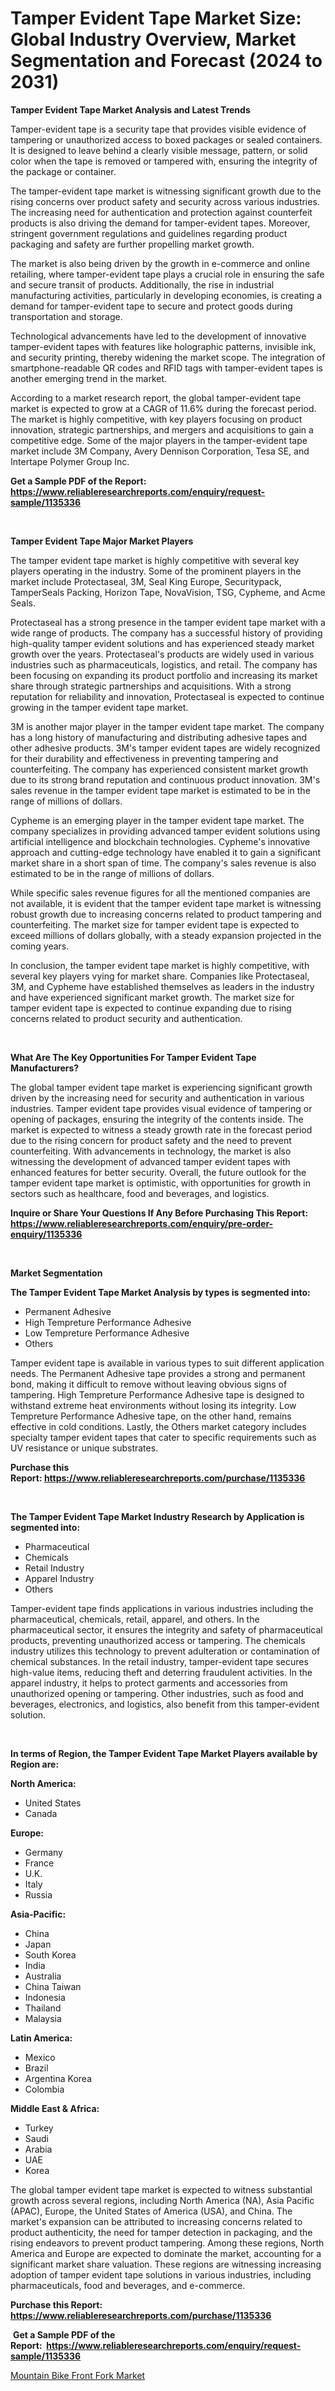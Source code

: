 <p><h1>Tamper Evident Tape Market Size: Global Industry Overview, Market Segmentation and Forecast (2024 to 2031)</h1></p><p><strong>Tamper Evident Tape Market Analysis and Latest Trends</strong></p>
<p><p>Tamper-evident tape is a security tape that provides visible evidence of tampering or unauthorized access to boxed packages or sealed containers. It is designed to leave behind a clearly visible message, pattern, or solid color when the tape is removed or tampered with, ensuring the integrity of the package or container.</p><p>The tamper-evident tape market is witnessing significant growth due to the rising concerns over product safety and security across various industries. The increasing need for authentication and protection against counterfeit products is also driving the demand for tamper-evident tapes. Moreover, stringent government regulations and guidelines regarding product packaging and safety are further propelling market growth.</p><p>The market is also being driven by the growth in e-commerce and online retailing, where tamper-evident tape plays a crucial role in ensuring the safe and secure transit of products. Additionally, the rise in industrial manufacturing activities, particularly in developing economies, is creating a demand for tamper-evident tape to secure and protect goods during transportation and storage.</p><p>Technological advancements have led to the development of innovative tamper-evident tapes with features like holographic patterns, invisible ink, and security printing, thereby widening the market scope. The integration of smartphone-readable QR codes and RFID tags with tamper-evident tapes is another emerging trend in the market.</p><p>According to a market research report, the global tamper-evident tape market is expected to grow at a CAGR of 11.6% during the forecast period. The market is highly competitive, with key players focusing on product innovation, strategic partnerships, and mergers and acquisitions to gain a competitive edge. Some of the major players in the tamper-evident tape market include 3M Company, Avery Dennison Corporation, Tesa SE, and Intertape Polymer Group Inc.</p></p>
<p><strong>Get a Sample PDF of the Report:&nbsp; <a href="https://www.reliableresearchreports.com/enquiry/request-sample/1135336">https://www.reliableresearchreports.com/enquiry/request-sample/1135336</a></strong></p>
<p>&nbsp;</p>
<p><strong>Tamper Evident Tape Major Market Players</strong></p>
<p><p>The tamper evident tape market is highly competitive with several key players operating in the industry. Some of the prominent players in the market include Protectaseal, 3M, Seal King Europe, Securitypack, TamperSeals Packing, Horizon Tape, NovaVision, TSG, Cypheme, and Acme Seals.</p><p>Protectaseal has a strong presence in the tamper evident tape market with a wide range of products. The company has a successful history of providing high-quality tamper evident solutions and has experienced steady market growth over the years. Protectaseal's products are widely used in various industries such as pharmaceuticals, logistics, and retail. The company has been focusing on expanding its product portfolio and increasing its market share through strategic partnerships and acquisitions. With a strong reputation for reliability and innovation, Protectaseal is expected to continue growing in the tamper evident tape market.</p><p>3M is another major player in the tamper evident tape market. The company has a long history of manufacturing and distributing adhesive tapes and other adhesive products. 3M's tamper evident tapes are widely recognized for their durability and effectiveness in preventing tampering and counterfeiting. The company has experienced consistent market growth due to its strong brand reputation and continuous product innovation. 3M's sales revenue in the tamper evident tape market is estimated to be in the range of millions of dollars.</p><p>Cypheme is an emerging player in the tamper evident tape market. The company specializes in providing advanced tamper evident solutions using artificial intelligence and blockchain technologies. Cypheme's innovative approach and cutting-edge technology have enabled it to gain a significant market share in a short span of time. The company's sales revenue is also estimated to be in the range of millions of dollars.</p><p>While specific sales revenue figures for all the mentioned companies are not available, it is evident that the tamper evident tape market is witnessing robust growth due to increasing concerns related to product tampering and counterfeiting. The market size for tamper evident tape is expected to exceed millions of dollars globally, with a steady expansion projected in the coming years.</p><p>In conclusion, the tamper evident tape market is highly competitive, with several key players vying for market share. Companies like Protectaseal, 3M, and Cypheme have established themselves as leaders in the industry and have experienced significant market growth. The market size for tamper evident tape is expected to continue expanding due to rising concerns related to product security and authentication.</p></p>
<p>&nbsp;</p>
<p><strong>What Are The Key Opportunities For Tamper Evident Tape Manufacturers?</strong></p>
<p><p>The global tamper evident tape market is experiencing significant growth driven by the increasing need for security and authentication in various industries. Tamper evident tape provides visual evidence of tampering or opening of packages, ensuring the integrity of the contents inside. The market is expected to witness a steady growth rate in the forecast period due to the rising concern for product safety and the need to prevent counterfeiting. With advancements in technology, the market is also witnessing the development of advanced tamper evident tapes with enhanced features for better security. Overall, the future outlook for the tamper evident tape market is optimistic, with opportunities for growth in sectors such as healthcare, food and beverages, and logistics.</p></p>
<p><strong>Inquire or Share Your Questions If Any Before Purchasing This Report: <a href="https://www.reliableresearchreports.com/enquiry/pre-order-enquiry/1135336">https://www.reliableresearchreports.com/enquiry/pre-order-enquiry/1135336</a></strong></p>
<p>&nbsp;</p>
<p><strong>Market Segmentation</strong></p>
<p><strong>The Tamper Evident Tape Market Analysis by types is segmented into:</strong></p>
<p><ul><li>Permanent Adhesive</li><li>High Tempreture Performance Adhesive</li><li>Low Tempreture Performance Adhesive</li><li>Others</li></ul></p>
<p><p>Tamper evident tape is available in various types to suit different application needs. The Permanent Adhesive tape provides a strong and permanent bond, making it difficult to remove without leaving obvious signs of tampering. High Tempreture Performance Adhesive tape is designed to withstand extreme heat environments without losing its integrity. Low Tempreture Performance Adhesive tape, on the other hand, remains effective in cold conditions. Lastly, the Others market category includes specialty tamper evident tapes that cater to specific requirements such as UV resistance or unique substrates.</p></p>
<p><strong>Purchase this Report:&nbsp;<a href="https://www.reliableresearchreports.com/purchase/1135336">https://www.reliableresearchreports.com/purchase/1135336</a></strong></p>
<p>&nbsp;</p>
<p><strong>The Tamper Evident Tape Market Industry Research by Application is segmented into:</strong></p>
<p><ul><li>Pharmaceutical</li><li>Chemicals</li><li>Retail Industry</li><li>Apparel Industry</li><li>Others</li></ul></p>
<p><p>Tamper-evident tape finds applications in various industries including the pharmaceutical, chemicals, retail, apparel, and others. In the pharmaceutical sector, it ensures the integrity and safety of pharmaceutical products, preventing unauthorized access or tampering. The chemicals industry utilizes this technology to prevent adulteration or contamination of chemical substances. In the retail industry, tamper-evident tape secures high-value items, reducing theft and deterring fraudulent activities. In the apparel industry, it helps to protect garments and accessories from unauthorized opening or tampering. Other industries, such as food and beverages, electronics, and logistics, also benefit from this tamper-evident solution.</p></p>
<p>&nbsp;</p>
<p><strong>In terms of Region, the Tamper Evident Tape Market Players available by Region are:</strong></p>
<p>
    <p> <strong> North America: </strong>
        <ul>
            <li>United States</li>
            <li>Canada</li>
        </ul>
        </p> 
    <p> <strong> Europe: </strong>
        <ul>
            <li>Germany</li>
            <li>France</li>
            <li>U.K.</li>
            <li>Italy</li>
            <li>Russia</li>
        </ul>
        </p> 
    <p> <strong> Asia-Pacific: </strong>
        <ul>
            <li>China</li>
            <li>Japan</li>
            <li>South Korea</li>
            <li>India</li>
            <li>Australia</li>
            <li>China Taiwan</li>
            <li>Indonesia</li>
            <li>Thailand</li>
            <li>Malaysia</li>
        </ul>
        </p> 
    <p> <strong> Latin America: </strong>
        <ul>
            <li>Mexico</li>
            <li>Brazil</li>
            <li>Argentina Korea</li>
            <li>Colombia</li>
        </ul>
        </p> 
    <p> <strong> Middle East & Africa: </strong>
        <ul>
            <li>Turkey</li>
            <li>Saudi</li>
            <li>Arabia</li>
            <li>UAE</li>
            <li>Korea</li>
        </ul>
    </p>
    </p>
<p><p>The global tamper evident tape market is expected to witness substantial growth across several regions, including North America (NA), Asia Pacific (APAC), Europe, the United States of America (USA), and China. The market's expansion can be attributed to increasing concerns related to product authenticity, the need for tamper detection in packaging, and the rising endeavors to prevent product tampering. Among these regions, North America and Europe are expected to dominate the market, accounting for a significant market share valuation. These regions are witnessing increasing adoption of tamper evident tape solutions in various industries, including pharmaceuticals, food and beverages, and e-commerce.</p></p>
<p><strong>Purchase this Report: <a href="https://www.reliableresearchreports.com/purchase/1135336">https://www.reliableresearchreports.com/purchase/1135336</a></strong></p>
<p>&nbsp;<strong>Get a Sample PDF of the Report:&nbsp;&nbsp;<a href="https://www.reliableresearchreports.com/enquiry/request-sample/1135336">https://www.reliableresearchreports.com/enquiry/request-sample/1135336</a></strong></p>
<p><strong></strong></p>
<p><p><a href="https://github.com/GroverBarry/Market-Research-Report-List-3/blob/main/mountain-bike-front-fork-market.md">Mountain Bike Front Fork Market</a></p></p>